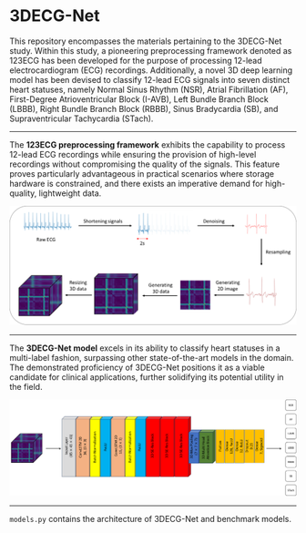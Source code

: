# 3DECG-Net
This repository encompasses the materials pertaining to the 3DECG-Net study. Within this study, a pioneering preprocessing framework denoted as 123ECG has been developed for the purpose of processing 12-lead electrocardiogram (ECG) recordings. Additionally, a novel 3D deep learning model has been devised to classify 12-lead ECG signals into seven distinct heart statuses, namely Normal Sinus Rhythm (NSR), Atrial Fibrillation (AF), First-Degree Atrioventricular Block (I-AVB), Left Bundle Branch Block (LBBB), Right Bundle Branch Block (RBBB), Sinus Bradycardia (SB), and Supraventricular Tachycardia (STach).
______________________
The **123ECG preprocessing framework** exhibits the capability to process 12-lead ECG recordings while ensuring the provision of high-level recordings without compromising the quality of the signals. This feature proves particularly advantageous in practical scenarios where storage hardware is constrained, and there exists an imperative demand for high-quality, lightweight data.

![123ECG preprocessing framework](123ecg.png)
______________________
The **3DECG-Net model** excels in its ability to classify heart statuses in a multi-label fashion, surpassing other state-of-the-art models in the domain. The demonstrated proficiency of 3DECG-Net positions it as a viable candidate for clinical applications, further solidifying its potential utility in the field.

![3DECG-Net](ECGNet.png)
______________________

`models.py` contains the architecture of 3DECG-Net and benchmark models.
